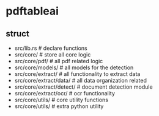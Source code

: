 # pdftableai

## struct

- src/lib.rs # declare functions
- src/core/ # store all core logic
- src/core/pdf/ # all pdf related logic
- src/core/models/ # all models for the detection
- src/core/extract/ # all functionality to extract data
- src/core/extract/data/ # all data organization related
- src/core/extract/detect/ # document detection module  
- src/core/extract/ocr/ # ocr functionality
- src/core/utils/ # core utility functions
- src/core/utils/ # extra python utility
